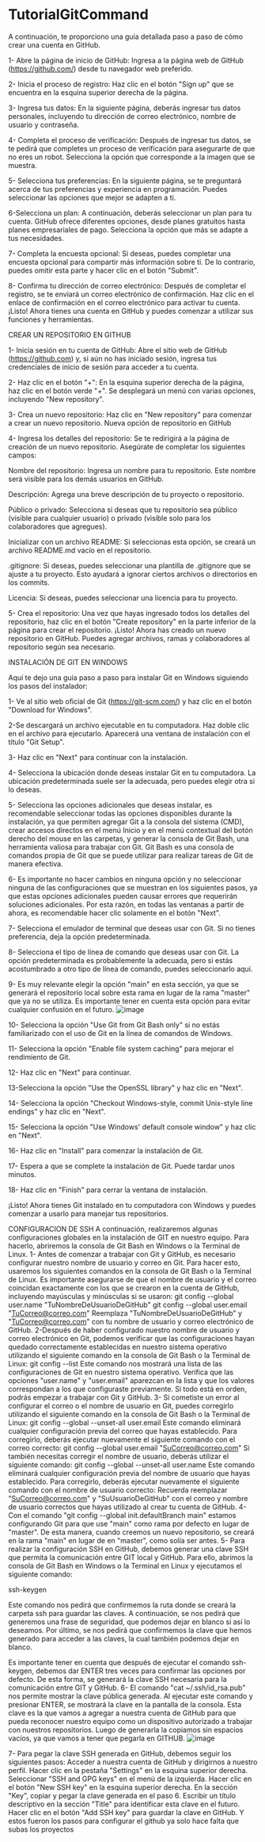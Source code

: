 # TutorialGitCommand
 A continuación, te proporciono una guía detallada paso a paso de cómo crear una cuenta en GitHub.

1- Abre la página de inicio de GitHub: Ingresa a la página web de GitHub (https://github.com/) desde tu navegador web preferido.

2- Inicia el proceso de registro: Haz clic en el botón "Sign up" que se encuentra en la esquina superior derecha de la página.

3- Ingresa tus datos: En la siguiente página, deberás ingresar tus datos personales, incluyendo tu dirección de correo electrónico, nombre de usuario y contraseña.


4- Completa el proceso de verificación: Después de ingresar tus datos, se te pedirá que completes un proceso de verificación para asegurarte de que no eres un robot. Selecciona la opción que corresponde a la imagen que se muestra.


5- Selecciona tus preferencias: En la siguiente página, se te preguntará acerca de tus preferencias y experiencia en programación. Puedes seleccionar las opciones que mejor se adapten a ti.


6-Selecciona un plan: A continuación, deberás seleccionar un plan para tu cuenta. GitHub ofrece diferentes opciones, desde planes gratuitos hasta planes empresariales de pago. Selecciona la opción que más se adapte a tus necesidades.

7- Completa la encuesta opcional: Si deseas, puedes completar una encuesta opcional para compartir más información sobre ti. De lo contrario, puedes omitir esta parte y hacer clic en el botón "Submit".

8- Confirma tu dirección de correo electrónico: Después de completar el registro, se te enviará un correo electrónico de confirmación. Haz clic en el enlace de confirmación en el correo electrónico para activar tu cuenta.
¡Listo! Ahora tienes una cuenta en GitHub y puedes comenzar a utilizar sus funciones y herramientas.

CREAR UN REPOSITORIO EN GITHUB

1- Inicia sesión en tu cuenta de GitHub: Abre el sitio web de GitHub (https://github.com) y, si aún no has iniciado sesión, ingresa tus credenciales de inicio de sesión para acceder a tu cuenta.

2- Haz clic en el botón "+": En la esquina superior derecha de la página, haz clic en el botón verde "+". Se desplegará un menú con varias opciones, incluyendo "New repository".

3- Crea un nuevo repositorio: Haz clic en "New repository" para comenzar a crear un nuevo repositorio.
Nueva opción de repositorio en GitHub

4- Ingresa los detalles del repositorio: Se te redirigirá a la página de creación de un nuevo repositorio. Asegúrate de completar los siguientes campos:

Nombre del repositorio: Ingresa un nombre para tu repositorio. Este nombre será visible para los demás usuarios en GitHub.

Descripción: Agrega una breve descripción de tu proyecto o repositorio.

Público o privado: Selecciona si deseas que tu repositorio sea público (visible para cualquier usuario) o privado (visible solo para los colaboradores que agregues).

Inicializar con un archivo README: Si seleccionas esta opción, se creará un archivo README.md vacío en el repositorio.

.gitignore: Si deseas, puedes seleccionar una plantilla de .gitignore que se ajuste a tu proyecto. Esto ayudará a ignorar ciertos archivos o directorios en los commits.

Licencia: Si deseas, puedes seleccionar una licencia para tu proyecto.

5- Crea el repositorio: Una vez que hayas ingresado todos los detalles del repositorio, haz clic en el botón "Create repository" en la parte inferior de la página para crear el repositorio.
¡Listo! Ahora has creado un nuevo repositorio en GitHub. Puedes agregar archivos, ramas y colaboradores al repositorio según sea necesario.

INSTALACIÓN DE GIT EN WINDOWS

Aquí te dejo una guía paso a paso para instalar Git en Windows siguiendo los pasos del instalador:

1- Ve al sitio web oficial de Git (https://git-scm.com/) y haz clic en el botón "Download for Windows".

2-Se descargará un archivo ejecutable en tu computadora. Haz doble clic en el archivo para ejecutarlo. Aparecerá una ventana de instalación con el título "Git Setup".

3- Haz clic en "Next" para continuar con la instalación.

4- Selecciona la ubicación donde deseas instalar Git en tu computadora. La ubicación predeterminada suele ser la adecuada, pero puedes elegir otra si lo deseas.

5- Selecciona las opciones adicionales que deseas instalar, es recomendable seleccionar todas las opciones disponibles durante la instalación, ya que permiten agregar Git a la consola del sistema (CMD), crear accesos directos en el menú Inicio y en el menú contextual del botón derecho del mouse en las carpetas, y generar la consola de Git Bash, una herramienta valiosa para trabajar con Git. Git Bash es una consola de comandos propia de Git que se puede utilizar para realizar tareas de Git de manera efectiva.

6- Es importante no hacer cambios en ninguna opción y no seleccionar ninguna de las configuraciones que se muestran en los siguientes pasos, ya que estas opciones adicionales pueden causar errores que requerirán soluciones adicionales. Por esta razón, en todas las ventanas a partir de ahora, es recomendable hacer clic solamente en el botón "Next".

7- Selecciona el emulador de terminal que deseas usar con Git. Si no tienes preferencia, deja la opción predeterminada.

8- Selecciona el tipo de línea de comando que deseas usar con Git. La opción predeterminada es probablemente la adecuada, pero si estás acostumbrado a otro tipo de línea de comando, puedes seleccionarlo aquí.

9- Es muy relevante elegir la opción "main" en esta sección, ya que se generará el repositorio local sobre esta rama en lugar de la rama "master" que ya no se utiliza. Es importante tener en cuenta esta opción para evitar cualquier confusión en el futuro.
![image](https://user-images.githubusercontent.com/32584525/220130583-f7a9bc34-8ee0-4cb6-aec1-1221eff01bb8.png)

10- Selecciona la opción "Use Git from Git Bash only" si no estás familiarizado con el uso de Git en la línea de comandos de Windows.

11- Selecciona la opción "Enable file system caching" para mejorar el rendimiento de Git.

12- Haz clic en "Next" para continuar.

13-Selecciona la opción "Use the OpenSSL library" y haz clic en "Next".

14- Selecciona la opción "Checkout Windows-style, commit Unix-style line endings" y haz clic en "Next".

15- Selecciona la opción "Use Windows' default console window" y haz clic en "Next".

16- Haz clic en "Install" para comenzar la instalación de Git.

17- Espera a que se complete la instalación de Git. Puede tardar unos minutos.

18- Haz clic en "Finish" para cerrar la ventana de instalación.

¡Listo! Ahora tienes Git instalado en tu computadora con Windows y puedes comenzar a usarlo para manejar tus repositorios.

CONFIGURACION DE SSH 
A continuación, realizaremos algunas configuraciones globales en la instalación de GIT en nuestro equipo. Para hacerlo, abriremos la consola de Git Bash en Windows o la Terminal de Linux.
1- Antes de comenzar a trabajar con Git y GitHub, es necesario configurar nuestro nombre de usuario y correo en Git. Para hacer esto, usaremos los siguientes comandos en la consola de Git Bash o la Terminal de Linux. Es importante asegurarse de que el nombre de usuario y el correo coincidan exactamente con los que se crearon en la cuenta de GitHub, incluyendo mayúsculas y minúsculas si se usaron:
git config --global user.name "TuNombreDeUsuarioDeGitHub"
git config --global user.email "TuCorreo@correo.com"
Reemplaza "TuNombreDeUsuarioDeGitHub" y "TuCorreo@correo.com" con tu nombre de usuario y correo electrónico de GitHub.
2-Después de haber configurado nuestro nombre de usuario y correo electrónico en Git, podemos verificar que las configuraciones hayan quedado correctamente establecidas en nuestro sistema operativo utilizando el siguiente comando en la consola de Git Bash o la Terminal de Linux:
git config --list
Este comando nos mostrará una lista de las configuraciones de Git en nuestro sistema operativo. Verifica que las opciones "user.name" y "user.email" aparezcan en la lista y que los valores correspondan a los que configuraste previamente. Si todo está en orden, podrás empezar a trabajar con Git y GitHub.
3- Si cometiste un error al configurar el correo o el nombre de usuario en Git, puedes corregirlo utilizando el siguiente comando en la consola de Git Bash o la Terminal de Linux: 
git config --global --unset-all user.email
Este comando eliminará cualquier configuración previa del correo que hayas establecido. Para corregirlo, deberás ejecutar nuevamente el siguiente comando con el correo correcto:
git config --global user.email "SuCorreo@correo.com"
Si también necesitas corregir el nombre de usuario, deberás utilizar el siguiente comando:
git config --global --unset-all user.name
Este comando eliminará cualquier configuración previa del nombre de usuario que hayas establecido. Para corregirlo, deberás ejecutar nuevamente el siguiente comando con el nombre de usuario correcto:
Recuerda reemplazar "SuCorreo@correo.com" y "SuUsuarioDeGitHub" con el correo y nombre de usuario correctos que hayas utilizado al crear tu cuenta de GitHub.
4- Con el comando "git config --global init.defaultBranch main" estamos configurando Git para que use "main" como rama por defecto en lugar de "master". De esta manera, cuando creemos un nuevo repositorio, se creará en la rama "main" en lugar de en "master", como solía ser antes.
5- Para realizar la configuración SSH en GitHub, debemos generar una clave SSH que permita la comunicación entre GIT local y GitHub. Para ello, abrimos la consola de Git Bash en Windows o la Terminal en Linux y ejecutamos el siguiente comando:

ssh-keygen

Este comando nos pedirá que confirmemos la ruta donde se creará la carpeta ssh para guardar las claves. A continuación, se nos pedirá que generemos una frase de seguridad, que podemos dejar en blanco si así lo deseamos. Por último, se nos pedirá que confirmemos la clave que hemos generado para acceder a las claves, la cual también podemos dejar en blanco.

Es importante tener en cuenta que después de ejecutar el comando ssh-keygen, debemos dar ENTER tres veces para confirmar las opciones por defecto. De esta forma, se generará la clave SSH necesaria para la comunicación entre GIT y GitHub.
6- El comando "cat ~/.ssh/id_rsa.pub" nos permite mostrar la clave pública generada. Al ejecutar este comando y presionar ENTER, se mostrará la clave en la pantalla de la consola. Esta clave es la que vamos a agregar a nuestra cuenta de GitHub para que pueda reconocer nuestro equipo como un dispositivo autorizado a trabajar con nuestros repositorios.
Luego de generarla la copiamos sin espacios vacíos, ya que vamos a tener que pegarla en GITHUB.
![image](https://user-images.githubusercontent.com/32584525/220136869-df5c7a5c-7d31-4272-a7a4-ff0f93395ac3.png)

7- Para pegar la clave SSH generada en GitHub, debemos seguir los siguientes pasos:
Acceder a nuestra cuenta de GitHub y dirigirnos a nuestro perfil.
Hacer clic en la pestaña "Settings" en la esquina superior derecha.
Seleccionar "SSH and GPG keys" en el menú de la izquierda.
Hacer clic en el botón "New SSH key" en la esquina superior derecha.
En la sección "Key", copiar y pegar la clave generada en el paso 6.
Escribir un título descriptivo en la sección "Title" para identificar esta clave en el futuro.
Hacer clic en el botón "Add SSH key" para guardar la clave en GitHub.
Y estos fueron los pasos para configurar el github ya solo hace falta que subas los proyectos
